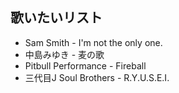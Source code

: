 ## 歌いたいリスト

- Sam Smith - I'm not the only one.
- 中島みゆき - 麦の歌 
- Pitbull Performance - Fireball
- 三代目J Soul Brothers - R.Y.U.S.E.I.

